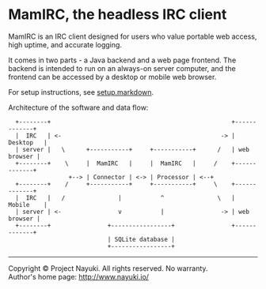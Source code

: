 MamIRC, the headless IRC client
===============================

MamIRC is an IRC client designed for users who value portable web access, high uptime, and accurate logging.

It comes in two parts - a Java backend and a web page frontend. The backend is intended to run on an always-on server computer, and the frontend can be accessed by a desktop or mobile web browser.

For setup instructions, see [setup.markdown](https://github.com/nayuki/MamIRC/blob/master/doc/setup.markdown).

Architecture of the software and data flow:

                                                                                    
      +--------+                                                   +-------------+  
      |  IRC   | <-                                             -> |   Desktop   |  
      | server |   \      +-----------+     +-----------+      /   | web browser |  
      +--------+    \     |  MamIRC   |     |  MamIRC   |     /    +-------------+  
                     +--> | Connector | <-> | Processor | <--+                      
      +--------+    /     +-----------+     +-----------+     \    +-------------+  
      |  IRC   |   /               |           ^               \   |   Mobile    |  
      | server | <-                v           |                -> | web browser |  
      +--------+                +-----------------+                +-------------+  
                                | SQLite database |                                 
                                +-----------------+                                 

----

Copyright © Project Nayuki. All rights reserved. No warranty.  
Author's home page: http://www.nayuki.io/
